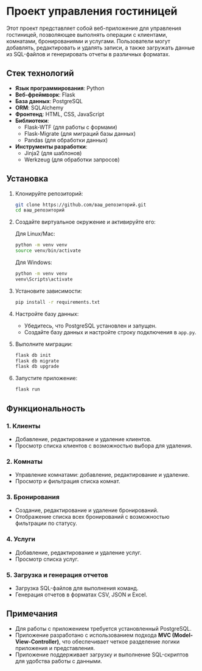 # Проект управления гостиницей

Этот проект представляет собой веб-приложение для управления гостиницей, позволяющее выполнять операции с клиентами, комнатами, бронированиями и услугами. Пользователи могут добавлять, редактировать и удалять записи, а также загружать данные из SQL-файлов и генерировать отчеты в различных форматах.

## Стек технологий

- **Язык программирования**: Python
- **Веб-фреймворк**: Flask
- **База данных**: PostgreSQL
- **ORM**: SQLAlchemy
- **Фронтенд**: HTML, CSS, JavaScript
- **Библиотеки**:
  - Flask-WTF (для работы с формами)
  - Flask-Migrate (для миграций базы данных)
  - Pandas (для обработки данных)
- **Инструменты разработки**:
  - Jinja2 (для шаблонов)
  - Werkzeug (для обработки запросов)

## Установка

1. Клонируйте репозиторий:

   ```bash
   git clone https://github.com/ваш_репозиторий.git
   cd ваш_репозиторий
   ```

2. Создайте виртуальное окружение и активируйте его:

   Для Linux/Mac:

   ```bash
   python -m venv venv
   source venv/bin/activate
   ```

   Для Windows:

   ```bash
   python -m venv venv
   venv\Scripts\activate
   ```

3. Установите зависимости:

   ```bash
   pip install -r requirements.txt
   ```

4. Настройте базу данных:
   - Убедитесь, что PostgreSQL установлен и запущен.
   - Создайте базу данных и настройте строку подключения в `app.py`.

5. Выполните миграции:

   ```bash
   flask db init
   flask db migrate
   flask db upgrade
   ```

6. Запустите приложение:

   ```bash
   flask run
   ```

## Функциональность

### 1. **Клиенты**
- Добавление, редактирование и удаление клиентов.
- Просмотр списка клиентов с возможностью выбора для удаления.

### 2. **Комнаты**
- Управление комнатами: добавление, редактирование и удаление.
- Просмотр и фильтрация списка комнат.

### 3. **Бронирования**
- Создание, редактирование и удаление бронирований.
- Отображение списка всех бронирований с возможностью фильтрации по статусу.

### 4. **Услуги**
- Добавление, редактирование и удаление услуг.
- Просмотр списка услуг.

### 5. **Загрузка и генерация отчетов**
- Загрузка SQL-файлов для выполнения команд.
- Генерация отчетов в форматах CSV, JSON и Excel.

## Примечания

- Для работы с приложением требуется установленный PostgreSQL.
- Приложение разработано с использованием подхода **MVC (Model-View-Controller)**, что обеспечивает четкое разделение логики приложения и представления.
- Приложение поддерживает загрузку и выполнение SQL-скриптов для удобства работы с данными.
